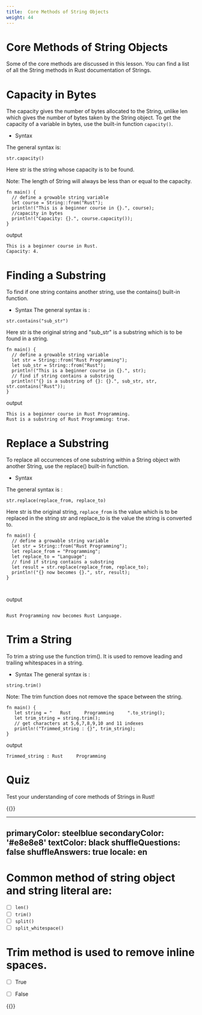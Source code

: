 ```yaml
---
title:  Core Methods of String Objects
weight: 44
---
```


# Core Methods of String Objects

Some of the core methods are discussed in this lesson. You can find a list of all the String methods in Rust documentation of Strings.

# Capacity in Bytes 

The capacity gives the number of bytes allocated to the String, unlike len which gives the number of bytes taken by the String object. 
To get the capacity of a variable in bytes, use the built-in function `capacity()`.

- Syntax

The general syntax is:

`str.capacity()`

Here str is the string whose capacity is to be found.

Note: The length of String will always be less than or equal to the capacity.

```
fn main() {
  // define a growable string variable
  let course = String::from("Rust");
  println!("This is a beginner course in {}.", course);
  //capacity in bytes
  println!("Capacity: {}.", course.capacity());
}

```

output 

```
This is a beginner course in Rust.
Capacity: 4.

```

# Finding a Substring 

To find if one string contains another string, use the contains() built-in function.
- Syntax 
The general syntax is :

```
str.contains("sub_str")
```
Here str is the original string and "sub_str" is a substring which is to be found in a string.


```
fn main() {
  // define a growable string variable
  let str = String::from("Rust Programming"); 
  let sub_str = String::from("Rust"); 
  println!("This is a beginner course in {}.", str);
  // find if string contains a substring
  println!("{} is a substring of {}: {}.", sub_str, str, str.contains("Rust"));
}

```
output 

```
This is a beginner course in Rust Programming.
Rust is a substring of Rust Programming: true.
```

# Replace a Substring 

To replace all occurrences of one substring within a String object with another String, use the replace() built-in function.
- Syntax 

The general syntax is :
```
str.replace(replace_from, replace_to)
```
Here str is the original string, `replace_from` is the value which is to be replaced in the string str and replace_to is the value the string is converted to.


```
fn main() {
  // define a growable string variable
  let str = String::from("Rust Programming"); 
  let replace_from = "Programming";
  let replace_to = "Language"; 
  // find if string contains a substring
  let result = str.replace(replace_from, replace_to);
  println!("{} now becomes {}.", str, result);
}



```
output 

```

Rust Programming now becomes Rust Language.

```

# Trim a String 

To trim a string use the function trim(). It is used to remove leading and trailing whitespaces in a string.
- Syntax 
The general syntax is :
```
string.trim()
```
Note: The trim function does not remove the space between the string.

```
fn main() {
   let string = "   Rust     Programming     ".to_string();
   let trim_string = string.trim(); 
   // get characters at 5,6,7,8,9,10 and 11 indexes
   println!("Trimmed_string : {}", trim_string);
}

```
output
```
Trimmed_string : Rust     Programming
```

# Quiz 

Test your understanding of core methods of Strings in Rust!

{{<quizdown>}}

---
primaryColor: steelblue
secondaryColor: '#e8e8e8'
textColor: black
shuffleQuestions: false
shuffleAnswers: true
locale: en
---


# Common method of string object and string literal are: 

- [ ] `len()` 
- [ ] `trim()` 
- [ ] `split()` 
- [ ] `split_whitespace()` 

# Trim method is used to remove inline spaces.<br> 

- [ ] True  
- [ ] False 
    
    
{{</quizdown>}}

    














